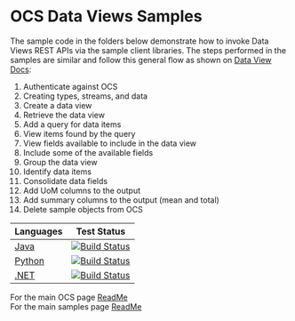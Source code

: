 # OCS Data Views Samples

The sample code in the folders below demonstrate how to invoke Data Views REST APIs via the sample client libraries.
The steps performed in the samples are similar and follow this general flow as shown on [Data View Docs](https://ocs-docs.osisoft.com/Content_Portal/Documentation/DataViews/DefineaDataView/Quick_Start_Define_a_Data_View.html):

1. Authenticate against OCS
1. Creating types, streams, and data
1. Create a data view
1. Retrieve the data view
1. Add a query for data items
1. View items found by the query
1. View fields available to include in the data view
1. Include some of the available fields
1. Group the data view
1. Identify data items
1. Consolidate data fields
1. Add UoM columns to the output
1. Add summary columns to the output (mean and total)
1. Delete sample objects from OCS

| Languages                                                         | Test Status                                                                                                                                                                                                                                                                                                                                         |
| ----------------------------------------------------------------- | --------------------------------------------------------------------------------------------------------------------------------------------------------------------------------------------------------------------------------------------------------------------------------------------------------------------------------------------------- |
| [Java](https://github.com/osisoft/sample-ocs-data_views-java)     | [![Build Status](https://dev.azure.com/osieng/engineering/_apis/build/status/product-readiness/OCS/osisoft.sample-ocs-data_views-java?repoName=osisoft%2Fsample-ocs-data_views-java&branchName=main)](https://dev.azure.com/osieng/engineering/_build/latest?definitionId=2617&repoName=osisoft%2Fsample-ocs-data_views-java&branchName=main)       |
| [Python](https://github.com/osisoft/sample-ocs-data_views-python) | [![Build Status](https://dev.azure.com/osieng/engineering/_apis/build/status/product-readiness/OCS/osisoft.sample-ocs-data_views-python?repoName=osisoft%2Fsample-ocs-data_views-python&branchName=main)](https://dev.azure.com/osieng/engineering/_build/latest?definitionId=2618&repoName=osisoft%2Fsample-ocs-data_views-python&branchName=main) |
| [.NET](https://github.com/osisoft/sample-ocs-data_views-dotnet)   | [![Build Status](https://dev.azure.com/osieng/engineering/_apis/build/status/product-readiness/osisoft.sample-ocs-data_views-dotnet?branchName=main)](https://dev.azure.com/osieng/engineering/_build/latest?definitionId=3541&branchName=main)                                                                                                     |

For the main OCS page [ReadMe](https://github.com/osisoft/OSI-Samples-OCS)  
For the main samples page [ReadMe](https://github.com/osisoft/OSI-Samples)
